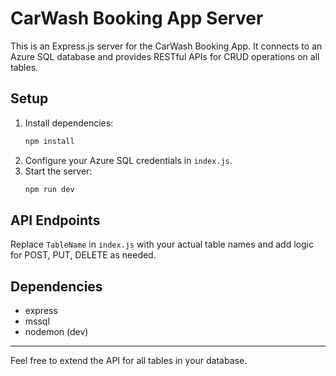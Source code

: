 # CarWash Booking App Server

This is an Express.js server for the CarWash Booking App. It connects to an Azure SQL database and provides RESTful APIs for CRUD operations on all tables.

## Setup

1. Install dependencies:
   ```powershell
   npm install
   ```
2. Configure your Azure SQL credentials in `index.js`.
3. Start the server:
   ```powershell
   npm run dev
   ```

## API Endpoints

Replace `TableName` in `index.js` with your actual table names and add logic for POST, PUT, DELETE as needed.

## Dependencies
- express
- mssql
- nodemon (dev)

---

Feel free to extend the API for all tables in your database.

